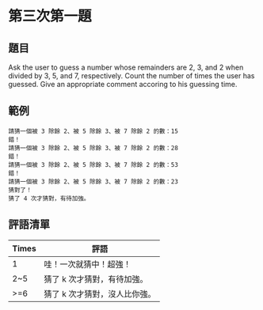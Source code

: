 # 第三次第一題
## 題目
Ask the user to guess a number whose remainders are 2, 3, and 2 when divided by 3, 5, and 7, respectively.
Count the number of times the user has guessed.
Give an appropriate comment accoring to his guessing time.
## 範例
```
請猜一個被 3 除餘 2、被 5 除餘 3、被 7 除餘 2 的數：15
錯！
請猜一個被 3 除餘 2、被 5 除餘 3、被 7 除餘 2 的數：28
錯！
請猜一個被 3 除餘 2、被 5 除餘 3、被 7 除餘 2 的數：53
錯！
請猜一個被 3 除餘 2、被 5 除餘 3、被 7 除餘 2 的數：23
猜對了！
猜了 4 次才猜對，有待加強。
```

## 評語清單
|Times|評語|
|-----|-----|
|1|哇！一次就猜中！超強！|
|2~5|猜了 k 次才猜對，有待加強。|
|>=6|猜了 k 次才猜對，沒人比你強。|